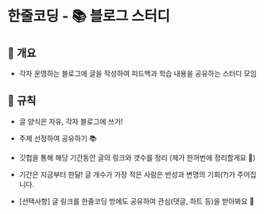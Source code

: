 # 한줄코딩 - 📚 블로그 스터디

## 🧐 개요

- 각자 운영하는 블로그에 글을 작성하여 피드백과 학습 내용을 공유하는 스터디 모임

## 🤔 규칙

- 글 양식은 자유, 각자 블로그에 쓰기!

- 주제 선정하여 공유하기 📚

- 깃헙을 통해 해당 기간동안 글의 링크와 갯수를 정리 (제가 한꺼번에 정리할게요 🙋)

- 기간은 지금부터 한달! 글 개수가 가장 적은 사람은 반성과 변명의 기회(?)가 주어집니다.

- \[선택사항\] 글 링크를 한줄코딩 방에도 공유하여 관심(댓글, 하트 등)을 받아봐요 🥰
